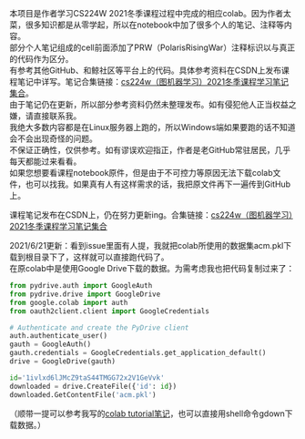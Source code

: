 本项目是作者学习CS224W 2021冬季课程过程中完成的相应colab。因为作者太菜，很多知识都是从零学起，所以在notebook中加了很多个人的笔记、注释等内容。  
部分个人笔记组成的cell前面添加了PRW（PolarisRisingWar）注释标识以与真正的代码作为区分。  
有参考其他GitHub、和鲸社区等平台上的代码。具体参考资料在CSDN上发布课程笔记中详写。笔记合集链接：[cs224w（图机器学习）2021冬季课程学习笔记集合](https://blog.csdn.net/PolarisRisingWar/article/details/117287320)。  
由于笔记仍在更新，所以部分参考资料仍然未整理发布。如有侵犯他人正当权益之嫌，请直接联系我。  
我绝大多数内容都是在Linux服务器上跑的，所以Windows端如果要跑的话不知道会不会出现奇怪的问题。  
不保证正确性，仅供参考。如有谬误欢迎指正，作者是老GitHub常驻居民，几乎每天都能过来看看。  
如果您想要看课程notebook原件，但是由于不可控力等原因无法下载colab文件，也可以找我。如果真有人有这样需求的话，我把原文件再下一遍传到GitHub上。  

课程笔记发布在CSDN上，仍在努力更新ing。合集链接：[cs224w（图机器学习）2021冬季课程学习笔记集合](https://blog.csdn.net/PolarisRisingWar/article/details/117287320)  

2021/6/21更新：看到issue里面有人提，我就把colab所使用的数据集acm.pkl下载到根目录下了，这样就可以直接跑代码了。  
在原colab中是使用Google Drive下载的数据。为需考虑我也把代码复制过来了：
```python
from pydrive.auth import GoogleAuth
from pydrive.drive import GoogleDrive
from google.colab import auth
from oauth2client.client import GoogleCredentials

# Authenticate and create the PyDrive client
auth.authenticate_user()
gauth = GoogleAuth()
gauth.credentials = GoogleCredentials.get_application_default()
drive = GoogleDrive(gauth)
```
```python
id='1ivlxd6lJMcZ9taS44TMGG72x2V1GeVvk'
downloaded = drive.CreateFile({'id': id})
downloaded.GetContentFile('acm.pkl')
```
（顺带一提可以参考我写的[colab tutorial笔记](https://blog.csdn.net/PolarisRisingWar/article/details/117229594#t2)，也可以直接用shell命令gdown下载数据。）
